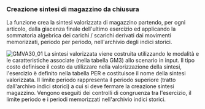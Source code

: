 ### Creazione sintesi di magazzino da chiusura
La funzione crea la sintesi valorizzata di magazzino partendo, per ogni articolo, dalla giacenza finale dell'ultimo esercizio ed applicando la sommatoria algebrica dei carichi / scarichi derivati dai movimenti memorizzati, periodo per periodo, nell'archivio degli indici storici.

![GMVA30_01](https://doc.smeup.com/immagini/MBDOC_OGG-P_GMVA30/GMVA30_01.png)
La sintesi valorizzata viene costruita utilizzando le modalità e le caratteristiche associate (nella tabella GM3) allo scenario in input.
Il tipo costo definisce il costo da utilizzare nella valorizzazione della sintesi, l'esercizio è definito nella tabella PER e costituisce il nome della sintesi valorizzata.
Il limite periodo rappresenta il periodo superiore (tratto dall'archivo indici storici) a cui si deve fermare la creazione sintesi magazzino.
Vengono eseguiti dei controlli di congruenza tra l'esercizio, il limite periodo e i periodi memorizzati nell'archivio indici storici.
